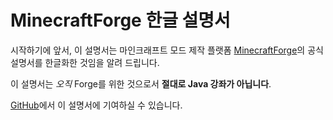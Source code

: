 MinecraftForge 한글 설명서
============================

시작하기에 앞서, 이 설명서는 마인크래프트 모드 제작 플랫폼 [MinecraftForge]의 공식 설명서를 한글화한 것임을 알려 드립니다.

이 설명서는 _오직_ Forge를 위한 것으로서 **절대로 Java 강좌가 아닙니다**.

[GitHub]에서 이 설명서에 기여하실 수 있습니다.

[MinecraftForge]: http://minecraftforge.net
[GitHub]: https://github.com/Abastro/Documentation-KO
